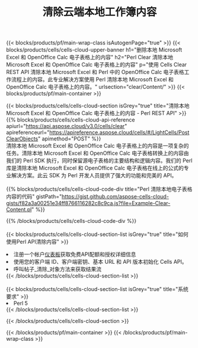 ﻿---
title: 清除云端本地工作簿内容
description: 用于清除 Microsoft Excel 和 OpenOffice Calc 上内容的云 API 和 SDK。通过Cells云API清除本地电子表格内容。SDK支持多种开发语言。它们包括 Android、C#、Go、Java、NodeJS、Perl、PHP、Python、Ruby 和 swift。
---
{{< blocks/products/pf/main-wrap-class isAutogenPage="true" >}}
{{< blocks/products/cells/cells-cloud-upper-banner h1="删除本地 Microsoft Excel 和 OpenOffice Calc 电子表格上的内容" h2="Perl Clear 清除本地 Microsoft Excel 和 OpenOffice Calc 电子表格上的内容" p="使用 Cells Clear REST API 清除本地 Microsoft Excel 和 Perl 中的 OpenOffice Calc 电子表格工作流程上的内容。此专业解决方案使用 Perl 清除本地 Microsoft Excel 和 OpenOffice Calc 电子表格上的内容。" urlsection="clear/Content/" >}}
{{< blocks/products/pf/main-container >}}

{{< blocks/products/cells/cells-cloud-section isGrey="true" title="清除本地 Microsoft Excel 和 OpenOffice Calc 电子表格上的内容 - Perl REST API" >}}
{{% blocks/products/cells/cells-cloud-api-reference apiurl="https://api.aspose.cloud/v3.0/cells/clear" apireferenceurl="https://apireference.aspose.cloud/cells/#/LightCells/PostClearObjects" apimethod="POST" %}}
<br/>
清除本地 Microsoft Excel 和 OpenOffice Calc 电子表格上的内容是一项复杂的任务。清除本地 Microsoft Excel 和 OpenOffice Calc 电子表格转换上的内容由我们的 Perl SDK 执行，同时保留源电子表格的主要结构和逻辑内容。我们的 Perl 库是清除本地 Microsoft Excel 和 OpenOffice Calc 电子表格在线上的公式的专业解决方案。此云 SDK 为 Perl 开发人员提供了强大的功能和完美的 API。
<br/>
<br/>
{{% blocks/products/cells/cells-cloud-code-div title="Perl 清除本地电子表格内容的代码" gistPath="https://gist.github.com/aspose-cells-cloud-gists/f82a3a00251e34ff8766116282c8c9ca.js?file=Example-Clear-Content.pl" %}}
  
{{% /blocks/products/cells/cells-cloud-code-div %}}
<br/>
<br/>
{{< blocks/products/cells/cells-cloud-section-list isGrey="true" title="如何使用Perl API清除内容" >}}
<li>注册一个帐户<a href="https://dashboard.aspose.cloud/">仪表板</a>获取免费API配额和授权详细信息</li>
<li>使用您的客户端 ID、客户端密钥、基本 URL 和 API 版本初始化 Cells API。</li>
<li>呼叫帖子_清除_对象方法来获取结果流</li>
{{< /blocks/products/cells/cells-cloud-section-list >}}
<br/>
<br/>
{{< blocks/products/cells/cells-cloud-section-list isGrey="true" title="系统要求" >}}
<li>Perl 5</li>
{{< /blocks/products/cells/cells-cloud-section-list >}}

{{< /blocks/products/cells/cells-cloud-section >}}

{{< /blocks/products/pf/main-container >}}
{{< /blocks/products/pf/main-wrap-class >}}
